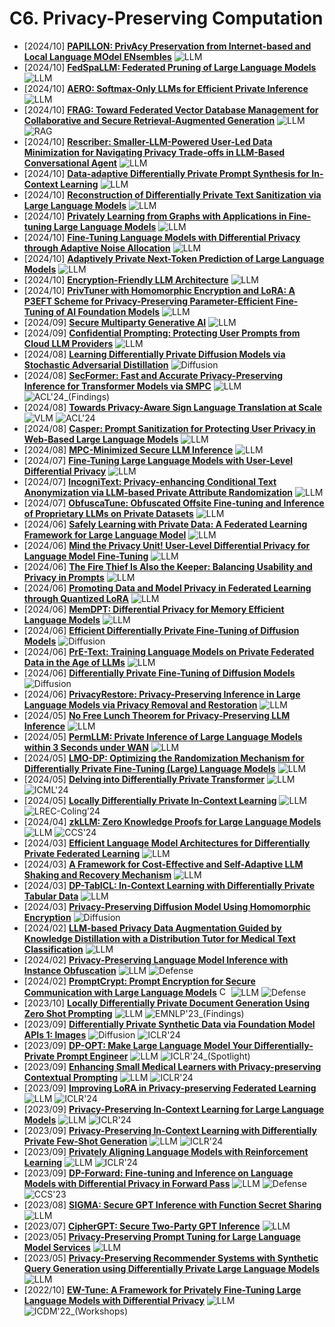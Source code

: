 # C6. Privacy-Preserving Computation
- [2024/10] **[PAPILLON: PrivAcy Preservation from Internet-based and Local Language MOdel ENsembles](https://arxiv.org/abs/2410.17127)** ![LLM](https://img.shields.io/badge/LLM-589cf4)
- [2024/10] **[FedSpaLLM: Federated Pruning of Large Language Models](https://arxiv.org/abs/2410.14852)** ![LLM](https://img.shields.io/badge/LLM-589cf4)
- [2024/10] **[AERO: Softmax-Only LLMs for Efficient Private Inference](https://arxiv.org/abs/2410.13060)** ![LLM](https://img.shields.io/badge/LLM-589cf4)
- [2024/10] **[FRAG: Toward Federated Vector Database Management for Collaborative and Secure Retrieval-Augmented Generation](https://arxiv.org/abs/2410.13272)** ![LLM](https://img.shields.io/badge/LLM-589cf4) ![RAG](https://img.shields.io/badge/RAG-87b800)
- [2024/10] **[Rescriber: Smaller-LLM-Powered User-Led Data Minimization for Navigating Privacy Trade-offs in LLM-Based Conversational Agent](https://arxiv.org/abs/2410.11876)** ![LLM](https://img.shields.io/badge/LLM-589cf4)
- [2024/10] **[Data-adaptive Differentially Private Prompt Synthesis for In-Context Learning](https://arxiv.org/abs/2410.12085)** ![LLM](https://img.shields.io/badge/LLM-589cf4)
- [2024/10] **[Reconstruction of Differentially Private Text Sanitization via Large Language Models](https://arxiv.org/abs/2410.12443)** ![LLM](https://img.shields.io/badge/LLM-589cf4)
- [2024/10] **[Privately Learning from Graphs with Applications in Fine-tuning Large Language Models](https://arxiv.org/abs/2410.08299)** ![LLM](https://img.shields.io/badge/LLM-589cf4)
- [2024/10] **[Fine-Tuning Language Models with Differential Privacy through Adaptive Noise Allocation](https://arxiv.org/abs/2410.02912)** ![LLM](https://img.shields.io/badge/LLM-589cf4)
- [2024/10] **[Adaptively Private Next-Token Prediction of Large Language Models](https://arxiv.org/abs/2410.02016)** ![LLM](https://img.shields.io/badge/LLM-589cf4)
- [2024/10] **[Encryption-Friendly LLM Architecture](https://arxiv.org/abs/2410.02486)** ![LLM](https://img.shields.io/badge/LLM-589cf4)
- [2024/10] **[PrivTuner with Homomorphic Encryption and LoRA: A P3EFT Scheme for Privacy-Preserving Parameter-Efficient Fine-Tuning of AI Foundation Models](https://arxiv.org/abs/2410.00433)** ![LLM](https://img.shields.io/badge/LLM-589cf4)
- [2024/09] **[Secure Multiparty Generative AI](https://arxiv.org/abs/2409.19120)** ![LLM](https://img.shields.io/badge/LLM-589cf4)
- [2024/09] **[Confidential Prompting: Protecting User Prompts from Cloud LLM Providers](https://arxiv.org/abs/2409.19134)** ![LLM](https://img.shields.io/badge/LLM-589cf4)
- [2024/08] **[Learning Differentially Private Diffusion Models via Stochastic Adversarial Distillation](https://arxiv.org/abs/2408.14738)** ![Diffusion](https://img.shields.io/badge/Diffusion-a99cf4)
- [2024/08] **[SecFormer: Fast and Accurate Privacy-Preserving Inference for Transformer Models via SMPC](https://aclanthology.org/2024.findings-acl.790/)** ![LLM](https://img.shields.io/badge/LLM-589cf4) ![ACL'24_(Findings)](https://img.shields.io/badge/ACL'24_(Findings)-f1b800)
- [2024/08] **[Towards Privacy-Aware Sign Language Translation at Scale](https://aclanthology.org/2024.acl-long.467/)** ![VLM](https://img.shields.io/badge/VLM-c7688b) ![ACL'24](https://img.shields.io/badge/ACL'24-f1b800)
- [2024/08] **[Casper: Prompt Sanitization for Protecting User Privacy in Web-Based Large Language Models](https://arxiv.org/abs/2408.07004)** ![LLM](https://img.shields.io/badge/LLM-589cf4)
- [2024/08] **[MPC-Minimized Secure LLM Inference](https://arxiv.org/abs/2408.03561)** ![LLM](https://img.shields.io/badge/LLM-589cf4)
- [2024/07] **[Fine-Tuning Large Language Models with User-Level Differential Privacy](https://arxiv.org/abs/2407.07737)** ![LLM](https://img.shields.io/badge/LLM-589cf4)
- [2024/07] **[IncogniText: Privacy-enhancing Conditional Text Anonymization via LLM-based Private Attribute Randomization](https://arxiv.org/abs/2407.02956)** ![LLM](https://img.shields.io/badge/LLM-589cf4)
- [2024/07] **[ObfuscaTune: Obfuscated Offsite Fine-tuning and Inference of Proprietary LLMs on Private Datasets](https://arxiv.org/abs/2407.02960)** ![LLM](https://img.shields.io/badge/LLM-589cf4)
- [2024/06] **[Safely Learning with Private Data: A Federated Learning Framework for Large Language Model](https://arxiv.org/abs/2406.14898)** ![LLM](https://img.shields.io/badge/LLM-589cf4)
- [2024/06] **[Mind the Privacy Unit! User-Level Differential Privacy for Language Model Fine-Tuning](https://arxiv.org/abs/2406.14322)** ![LLM](https://img.shields.io/badge/LLM-589cf4)
- [2024/06] **[The Fire Thief Is Also the Keeper: Balancing Usability and Privacy in Prompts](https://arxiv.org/abs/2406.14318)** ![LLM](https://img.shields.io/badge/LLM-589cf4)
- [2024/06] **[Promoting Data and Model Privacy in Federated Learning through Quantized LoRA](https://arxiv.org/abs/2406.10976)** ![LLM](https://img.shields.io/badge/LLM-589cf4)
- [2024/06] **[MemDPT: Differential Privacy for Memory Efficient Language Models](https://arxiv.org/abs/2406.11087)** ![LLM](https://img.shields.io/badge/LLM-589cf4)
- [2024/06] **[Efficient Differentially Private Fine-Tuning of Diffusion Models](https://arxiv.org/abs/2406.05257)** ![Diffusion](https://img.shields.io/badge/Diffusion-a99cf4)
- [2024/06] **[PrE-Text: Training Language Models on Private Federated Data in the Age of LLMs](https://arxiv.org/abs/2406.02958)** ![LLM](https://img.shields.io/badge/LLM-589cf4)
- [2024/06] **[Differentially Private Fine-Tuning of Diffusion Models](https://arxiv.org/abs/2406.01355)** ![Diffusion](https://img.shields.io/badge/Diffusion-a99cf4)
- [2024/06] **[PrivacyRestore: Privacy-Preserving Inference in Large Language Models via Privacy Removal and Restoration](https://arxiv.org/abs/2406.01394)** ![LLM](https://img.shields.io/badge/LLM-589cf4)
- [2024/05] **[No Free Lunch Theorem for Privacy-Preserving LLM Inference](https://arxiv.org/abs/2405.20681)** ![LLM](https://img.shields.io/badge/LLM-589cf4)
- [2024/05] **[PermLLM: Private Inference of Large Language Models within 3 Seconds under WAN](https://arxiv.org/abs/2405.18744)** ![LLM](https://img.shields.io/badge/LLM-589cf4)
- [2024/05] **[LMO-DP: Optimizing the Randomization Mechanism for Differentially Private Fine-Tuning (Large) Language Models](https://arxiv.org/abs/2405.18776)** ![LLM](https://img.shields.io/badge/LLM-589cf4)
- [2024/05] **[Delving into Differentially Private Transformer](https://arxiv.org/abs/2405.18194)** ![LLM](https://img.shields.io/badge/LLM-589cf4) ![ICML'24](https://img.shields.io/badge/ICML'24-f1b800)
- [2024/05] **[Locally Differentially Private In-Context Learning](https://arxiv.org/abs/2405.04032)** ![LLM](https://img.shields.io/badge/LLM-589cf4) ![LREC-Coling’24](https://img.shields.io/badge/LREC-Coling’24-f1b800)
- [2024/04] **[zkLLM: Zero Knowledge Proofs for Large Language Models](https://arxiv.org/abs/2404.16109)** ![LLM](https://img.shields.io/badge/LLM-589cf4) ![CCS'24](https://img.shields.io/badge/CCS'24-f1b800)
- [2024/03] **[Efficient Language Model Architectures for Differentially Private Federated Learning](https://arxiv.org/abs/2403.08100)** ![LLM](https://img.shields.io/badge/LLM-589cf4)
- [2024/03] **[A Framework for Cost-Effective and Self-Adaptive LLM Shaking and Recovery Mechanism](https://arxiv.org/abs/2403.07283)** ![LLM](https://img.shields.io/badge/LLM-589cf4)
- [2024/03] **[DP-TabICL: In-Context Learning with Differentially Private Tabular Data](https://arxiv.org/abs/2403.05681)** ![LLM](https://img.shields.io/badge/LLM-589cf4)
- [2024/03] **[Privacy-Preserving Diffusion Model Using Homomorphic Encryption](https://arxiv.org/abs/2403.05794)** ![Diffusion](https://img.shields.io/badge/Diffusion-a99cf4)
- [2024/02] **[LLM-based Privacy Data Augmentation Guided by Knowledge Distillation with a Distribution Tutor for Medical Text Classification](https://arxiv.org/abs/2402.16515)** ![LLM](https://img.shields.io/badge/LLM-589cf4)
- [2024/02] **[Privacy-Preserving Language Model Inference with Instance Obfuscation](https://arxiv.org/abs/2402.08227)** ![LLM](https://img.shields.io/badge/LLM-589cf4) ![Defense](https://img.shields.io/badge/Defense-87b800)
- [2024/02] **[PromptCrypt: Prompt Encryption for Secure Communication with Large Language Models](https://arxiv.org/abs/2402.05868)** [<img src="https://github.com/FortAwesome/Font-Awesome/blob/6.x/svgs/brands/github.svg" alt="Code" width="15" height="15">](https://github.com/agiresearch/PromptCrypt) ![LLM](https://img.shields.io/badge/LLM-589cf4) ![Defense](https://img.shields.io/badge/Defense-87b800)
- [2023/10] **[Locally Differentially Private Document Generation Using Zero Shot Prompting](https://arxiv.org/abs/2310.16111)** ![LLM](https://img.shields.io/badge/LLM-589cf4) ![EMNLP'23_(Findings)](https://img.shields.io/badge/EMNLP'23_(Findings)-f1b800)
- [2023/09] **[Differentially Private Synthetic Data via Foundation Model APIs 1: Images](https://openreview.net/forum?id=YEhQs8POIo)** ![Diffusion](https://img.shields.io/badge/Diffusion-a99cf4) ![ICLR'24](https://img.shields.io/badge/ICLR'24-f1b800)
- [2023/09] **[DP-OPT: Make Large Language Model Your Differentially-Private Prompt Engineer](https://openreview.net/forum?id=Ifz3IgsEPX)** ![LLM](https://img.shields.io/badge/LLM-589cf4) ![ICLR'24_(Spotlight)](https://img.shields.io/badge/ICLR'24_(Spotlight)-f1b800)
- [2023/09] **[Enhancing Small Medical Learners with Privacy-preserving Contextual Prompting](https://openreview.net/forum?id=ztpy1gsUpT)** ![LLM](https://img.shields.io/badge/LLM-589cf4) ![ICLR'24](https://img.shields.io/badge/ICLR'24-f1b800)
- [2023/09] **[Improving LoRA in Privacy-preserving Federated Learning](https://openreview.net/forum?id=NLPzL6HWNl)** ![LLM](https://img.shields.io/badge/LLM-589cf4) ![ICLR'24](https://img.shields.io/badge/ICLR'24-f1b800)
- [2023/09] **[Privacy-Preserving In-Context Learning for Large Language Models](https://openreview.net/forum?id=x4OPJ7lHVU)** ![LLM](https://img.shields.io/badge/LLM-589cf4) ![ICLR'24](https://img.shields.io/badge/ICLR'24-f1b800)
- [2023/09] **[Privacy-Preserving In-Context Learning with Differentially Private Few-Shot Generation](https://openreview.net/forum?id=oZtt0pRnOl)** ![LLM](https://img.shields.io/badge/LLM-589cf4) ![ICLR'24](https://img.shields.io/badge/ICLR'24-f1b800)
- [2023/09] **[Privately Aligning Language Models with Reinforcement Learning](https://openreview.net/forum?id=3d0OmYTNui)** ![LLM](https://img.shields.io/badge/LLM-589cf4) ![ICLR'24](https://img.shields.io/badge/ICLR'24-f1b800)
- [2023/09] **[DP-Forward: Fine-tuning and Inference on Language Models with Differential Privacy in Forward Pass](https://arxiv.org/abs/2309.06746)** ![LLM](https://img.shields.io/badge/LLM-589cf4) ![Defense](https://img.shields.io/badge/Defense-87b800) ![CCS'23](https://img.shields.io/badge/CCS'23-f1b800)
- [2023/08] **[SIGMA: Secure GPT Inference with Function Secret Sharing](https://eprint.iacr.org/2023/1269)** ![LLM](https://img.shields.io/badge/LLM-589cf4)
- [2023/07] **[CipherGPT: Secure Two-Party GPT Inference](https://eprint.iacr.org/2023/1147)** ![LLM](https://img.shields.io/badge/LLM-589cf4)
- [2023/05] **[Privacy-Preserving Prompt Tuning for Large Language Model Services](https://arxiv.org/abs/2305.06212)** ![LLM](https://img.shields.io/badge/LLM-589cf4)
- [2023/05] **[Privacy-Preserving Recommender Systems with Synthetic Query Generation using Differentially Private Large Language Models](https://arxiv.org/abs/2305.05973)** ![LLM](https://img.shields.io/badge/LLM-589cf4)
- [2022/10] **[EW-Tune: A Framework for Privately Fine-Tuning Large Language Models with Differential Privacy](https://arxiv.org/abs/2210.15042)** ![LLM](https://img.shields.io/badge/LLM-589cf4) ![ICDM'22_(Workshops)](https://img.shields.io/badge/ICDM'22_(Workshops)-f1b800)
